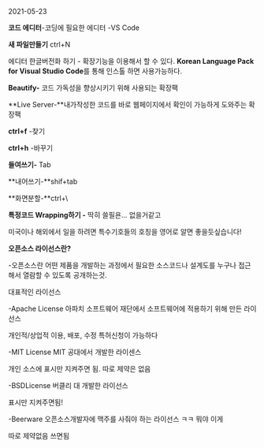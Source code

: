 2021-05-23

**코드 에디터**-코딩에 필요한 에디터 -VS Code 



**새 파일만들기** ctrl+N 

에디터 한글버전화 하기 - 확장기능을 이용해서 할 수 있다. **Korean Language Pack for Visual Studio Code**를 통해 인스톨 하면 사용가능하다.

**Beautify-** 코드 가독성을 향상시키기 위해 사용되는 확장팩

**Live Server-**내가작성한 코드를 바로 웹페이지에서 확인이 가능하게 도와주는 확장팩

**ctrl+f** -찾기

**ctrl+h** -바꾸기

**들여쓰기-** Tab

**내어쓰기-**shif+tab

**화면분할-**ctrl+\

**특정코드 Wrapping하기 -**  딱히 쓸필욘... 없을거같고

미국이나 해외에서 일을 하려면 특수기호들의 호칭을 영어로 알면 좋을듯싶습니다!



**오픈소스 라이선스란?**

-오픈소스란 어떤 제품을 개발하는 과정에서 필요한 소스코드나 설계도를 누구나 접근해서 열람할 수 있도록 공개하는것.

대표적인 라이선스

-Apache License 아파치 소프트웨어 재단에서 소프트웨어에 적용하기 위해 만든 라이선스

개인적/상업적 이용, 배포, 수정 특허신청이 가능하다

-MIT License MIT 공대에서 개발한 라이센스

개인 소스에 표시만 지켜주면 됨. 따로 제약은 없음 

-BSDLicense 버클리 대 개발한 라이선스

표시만 지켜주면됨!

-Beerware 오픈소스개발자에 맥주를 사줘야 하는 라이선스 ㅋㅋ 뭐야 이게 

따로 제약없음 쓰면됨